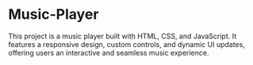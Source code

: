 # Music-Player
This project is a music player built with HTML, CSS, and JavaScript. It features a responsive design, custom controls, and dynamic UI updates, offering users an interactive and seamless music experience.
